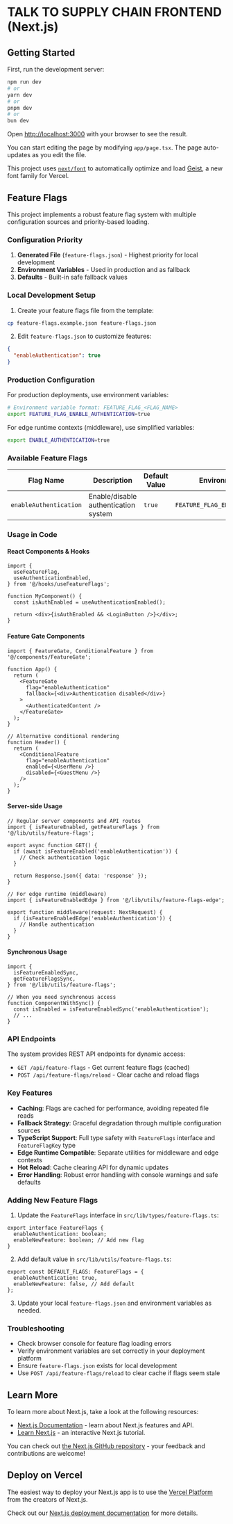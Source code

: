 # TALK TO SUPPLY CHAIN FRONTEND (Next.js)

## Getting Started

First, run the development server:

```bash
npm run dev
# or
yarn dev
# or
pnpm dev
# or
bun dev
```

Open [http://localhost:3000](http://localhost:3000) with your browser to see the result.

You can start editing the page by modifying `app/page.tsx`. The page auto-updates as you edit the file.

This project uses [`next/font`](https://nextjs.org/docs/app/building-your-application/optimizing/fonts) to automatically optimize and load [Geist](https://vercel.com/font), a new font family for Vercel.

## Feature Flags

This project implements a robust feature flag system with multiple configuration sources and priority-based loading.

### Configuration Priority

1. **Generated File** (`feature-flags.json`) - Highest priority for local development
2. **Environment Variables** - Used in production and as fallback
3. **Defaults** - Built-in safe fallback values

### Local Development Setup

1. Create your feature flags file from the template:

```bash
cp feature-flags.example.json feature-flags.json
```

2. Edit `feature-flags.json` to customize features:

```json
{
  "enableAuthentication": true
}
```

### Production Configuration

For production deployments, use environment variables:

```bash
# Environment variable format: FEATURE_FLAG_<FLAG_NAME>
export FEATURE_FLAG_ENABLE_AUTHENTICATION=true
```

For edge runtime contexts (middleware), use simplified variables:

```bash
export ENABLE_AUTHENTICATION=true
```

### Available Feature Flags

| Flag Name              | Description                          | Default Value | Environment Variable                 |
| ---------------------- | ------------------------------------ | ------------- | ------------------------------------ |
| `enableAuthentication` | Enable/disable authentication system | `true`        | `FEATURE_FLAG_ENABLE_AUTHENTICATION` |

### Usage in Code

#### React Components & Hooks

```tsx
import {
  useFeatureFlag,
  useAuthenticationEnabled,
} from '@/hooks/useFeatureFlags';

function MyComponent() {
  const isAuthEnabled = useAuthenticationEnabled();

  return <div>{isAuthEnabled && <LoginButton />}</div>;
}
```

#### Feature Gate Components

```tsx
import { FeatureGate, ConditionalFeature } from '@/components/FeatureGate';

function App() {
  return (
    <FeatureGate
      flag="enableAuthentication"
      fallback={<div>Authentication disabled</div>}
    >
      <AuthenticatedContent />
    </FeatureGate>
  );
}

// Alternative conditional rendering
function Header() {
  return (
    <ConditionalFeature
      flag="enableAuthentication"
      enabled={<UserMenu />}
      disabled={<GuestMenu />}
    />
  );
}
```

#### Server-side Usage

```tsx
// Regular server components and API routes
import { isFeatureEnabled, getFeatureFlags } from '@/lib/utils/feature-flags';

export async function GET() {
  if (await isFeatureEnabled('enableAuthentication')) {
    // Check authentication logic
  }

  return Response.json({ data: 'response' });
}

// For edge runtime (middleware)
import { isFeatureEnabledEdge } from '@/lib/utils/feature-flags-edge';

export function middleware(request: NextRequest) {
  if (isFeatureEnabledEdge('enableAuthentication')) {
    // Handle authentication
  }
}
```

#### Synchronous Usage

```tsx
import {
  isFeatureEnabledSync,
  getFeatureFlagsSync,
} from '@/lib/utils/feature-flags';

// When you need synchronous access
function ComponentWithSync() {
  const isEnabled = isFeatureEnabledSync('enableAuthentication');
  // ...
}
```

### API Endpoints

The system provides REST API endpoints for dynamic access:

- `GET /api/feature-flags` - Get current feature flags (cached)
- `POST /api/feature-flags/reload` - Clear cache and reload flags

### Key Features

- **Caching**: Flags are cached for performance, avoiding repeated file reads
- **Fallback Strategy**: Graceful degradation through multiple configuration sources
- **TypeScript Support**: Full type safety with `FeatureFlags` interface and `FeatureFlagKey` type
- **Edge Runtime Compatible**: Separate utilities for middleware and edge contexts
- **Hot Reload**: Cache clearing API for dynamic updates
- **Error Handling**: Robust error handling with console warnings and safe defaults

### Adding New Feature Flags

1. Update the `FeatureFlags` interface in `src/lib/types/feature-flags.ts`:

```tsx
export interface FeatureFlags {
  enableAuthentication: boolean;
  enableNewFeature: boolean; // Add new flag
}
```

2. Add default value in `src/lib/utils/feature-flags.ts`:

```tsx
export const DEFAULT_FLAGS: FeatureFlags = {
  enableAuthentication: true,
  enableNewFeature: false, // Add default
};
```

3. Update your local `feature-flags.json` and environment variables as needed.

### Troubleshooting

- Check browser console for feature flag loading errors
- Verify environment variables are set correctly in your deployment platform
- Ensure `feature-flags.json` exists for local development
- Use `POST /api/feature-flags/reload` to clear cache if flags seem stale

## Learn More

To learn more about Next.js, take a look at the following resources:

- [Next.js Documentation](https://nextjs.org/docs) - learn about Next.js features and API.
- [Learn Next.js](https://nextjs.org/learn) - an interactive Next.js tutorial.

You can check out [the Next.js GitHub repository](https://github.com/vercel/next.js) - your feedback and contributions are welcome!

## Deploy on Vercel

The easiest way to deploy your Next.js app is to use the [Vercel Platform](https://vercel.com/new?utm_medium=default-template&filter=next.js&utm_source=create-next-app&utm_campaign=create-next-app-readme) from the creators of Next.js.

Check out our [Next.js deployment documentation](https://nextjs.org/docs/app/building-your-application/deploying) for more details.
